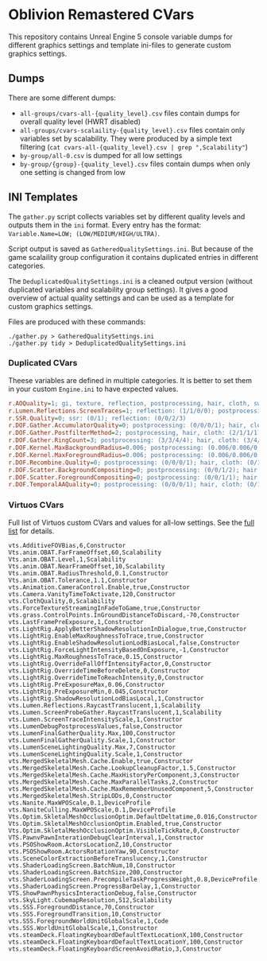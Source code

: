 # Oblivion Remastered CVars

This repository contains Unreal Engine 5 console variable dumps for different graphics settings and template ini-files to generate custom graphics settings.

## Dumps

There are some different dumps:

- `all-groups/cvars-all-{quality_level}.csv` files contain dumps for overall quality level (HWRT disabled)
- `all-groups/cvars-scalaility-{quality_level}.csv` files contain only variables set by scalability. They were produced by a simple text filtering (`cat cvars-all-{quality_level}.csv | grep ",Scalability"`)
- `by-group/all-0.csv` is dumped for all low settings
- `by-group/{group}-{quality_level}.csv` files contain dumps when only one setting is changed from low

## INI Templates

The `gather.py` script collects variables set by different quality levels and outputs them in the `ini` format. Every entry has the format: `Variable.Name=LOW; (LOW/MEDIUM/HIGH/ULTRA)`.

Script output is saved as `GatheredQualitySettings.ini`. But because of the game scalaility group configuration it contains duplicated entries in different categories.

The `DeduplicatedQualitySettings.ini` is a cleaned output version (without duplicated variables and scalability group settings).
It gives a good overview of actual quality settings and can be used as a template for custom graphics settings.

Files are produced with these commands:
```
./gather.py > GatheredQualitySettings.ini
./gather.py tidy > DeduplicatedQualitySettings.ini
```

### Duplicated CVars

Theese variables are defined in multiple categories. It is better to set them in your custom `Engine.ini` to have expected values.

```ini
r.AOQuality=1; gi, texture, reflection, postprocessing, hair, cloth, swrt: (1/2/2/2)
r.Lumen.Reflections.ScreenTraces=1; reflection: (1/1/0/0); postprocessing, hair, cloth, (1/0/0/0); swrt: (1/0)
r.SSR.Quality=0; ssr: (0/1); reflection: (0/0/2/3)
r.DOF.Gather.AccumulatorQuality=0; postprocessing: (0/0/0/1); hair, cloth: (0/1/1/1); swrt: (0/1)
r.DOF.Gather.PostfilterMethod=2; postprocessing, hair, cloth: (2/1/1/1); swrt: (2/1)
r.DOF.Gather.RingCount=3; postprocessing: (3/3/4/4); hair, cloth: (3/4/4/4); swrt: (3/4)
r.DOF.Kernel.MaxBackgroundRadius=0.006; postprocessing: (0.006/0.006/0.012/0.025); hair, cloth: (0.006/0.025/0.025/0.025); swrt: (0.006/0.025)
r.DOF.Kernel.MaxForegroundRadius=0.006; postprocessing: (0.006/0.006/0.012/0.025); hair, cloth: (0.006/0.025/0.025/0.025); swrt: (0.006/0.025)
r.DOF.Recombine.Quality=0; postprocessing: (0/0/0/1); hair, cloth: (0/1/1/1); swrt: (0/1)
r.DOF.Scatter.BackgroundCompositing=0; postprocessing: (0/0/1/2); hair, cloth: (0/2/2/2); swrt: (0/2)
r.DOF.Scatter.ForegroundCompositing=0; postprocessing: (0/0/1/1); hair, cloth: (0/1/1/1); swrt: (0/1)
r.DOF.TemporalAAQuality=0; postprocessing: (0/0/0/1); hair, cloth: (0/1/1/1); swrt: (0/1)
```

### Virtuos CVars

Full list of Virtuos custom CVars and values for all-low settings. See the [full list](by-group/all-0.csv) for details.

```csv
vts.AdditiveFOVBias,6,Constructor
Vts.anim.OBAT.FarFrameOffset,60,Scalability
Vts.anim.OBAT.Level,1,Scalability
Vts.anim.OBAT.NearFrameOffset,10,Scalability
Vts.anim.OBAT.RadiusThreshold,0.1,Constructor
Vts.anim.OBAT.Tolerance,1.1,Constructor
vts.Animation.CameraControl.Enable,true,Constructor
vts.Camera.VanityTimeToActivate,120,Constructor
vts.ClothQuality,0,Scalability
vts.ForceTextureStreamingInFadeToGame,true,Constructor
vts.grass.ControlPoints.InGroundDistanceToDiscard,-70,Constructor
vts.LastFramePreExposure,1,Constructor
vts.LightRig.ApplyBetterShadowResolutionInDialogue,true,Constructor
vts.LightRig.EnableMaxRoughnessToTrace,true,Constructor
vts.LightRig.EnableShadowResolutionLodBiasLocal,false,Constructor
vts.LightRig.ForceLightIntensityBasedOnExposure,-1,Constructor
vts.LightRig.MaxRoughnessToTrace,0.15,Constructor
vts.LightRig.OverrideFallOffIntensityFactor,0,Constructor
vts.LightRig.OverrideTimeBeforeDelete,0,Constructor
vts.LightRig.OverrideTimeToReachIntensity,0,Constructor
vts.LightRig.PreExposureMax,0.06,Constructor
vts.LightRig.PreExposureMin,0.045,Constructor
vts.LightRig.ShadowResolutionLodBiasLocal,1,Constructor
vts.Lumen.Reflections.RaycastTranslucent,1,Scalability
vts.Lumen.ScreenProbeGather.RaycastTranslucent,1,Scalability
vts.Lumen.ScreenTraceIntensityScale,1,Constructor
vts.LumenDebugPostprocessValues,false,Constructor
vts.LumenFinalGatherQuality.Max,100,Constructor
vts.LumenFinalGatherQuality.Scale,1,Constructor
vts.LumenSceneLightingQuality.Max,7,Constructor
vts.LumenSceneLightingQuality.Scale,1,Constructor
vts.MergedSkeletalMesh.Cache.Enable,true,Constructor
vts.MergedSkeletalMesh.Cache.LookupCleanupFactor,1.5,Constructor
vts.MergedSkeletalMesh.Cache.MaxHistoryPerComponent,3,Constructor
vts.MergedSkeletalMesh.Cache.MaxParallelTasks,2,Constructor
vts.MergedSkeletalMesh.Cache.MaxRememberUnusedComponent,5,Constructor
vts.MergedSkeletalMesh.StripLODs,0,Constructor
vts.Nanite.MaxWPOScale,0.1,DeviceProfile
vts.NaniteCulling.MaxWPOScale,0.1,DeviceProfile
Vts.Optim.SkletalMeshOcclusionOptim.DefaultDeltatime,0.016,Constructor
Vts.Optim.SkletalMeshOcclusionOptim.Enabled,true,Constructor
Vts.Optim.SkletalMeshOcclusionOptim.VisibleTickRate,0,Constructor
VTS.PawnvPawnInterationDebugClearInterval,1,Constructor
vts.PSOShowRoom.ActorsLocationZ,10,Constructor
vts.PSOShowRoom.ActorsRotationYaw,90,Constructor
vts.SceneColorExtractionBeforeTranslucency,1,Constructor
vts.ShaderLoadingScreen.BatchNum,10,Constructor
vts.ShaderLoadingScreen.BatchSize,200,Constructor
vts.ShaderLoadingScreen.PrecompileTaskProgressWeight,0.8,DeviceProfile
vts.ShaderLoadingScreen.ProgressBarDelay,1,Constructor
VTS.ShowPawnPhysicsInteractionDebug,false,Constructor
vts.SkyLight.CubemapResolution,512,Scalability
vts.SSS.ForegroundDistance,70,Constructor
vts.SSS.ForegroundTransition,10,Constructor
vts.SSS.ForegroundWorldUnitGlobalScale,1,Code
vts.SSS.WorldUnitGlobalScale,1,Constructor
vts.steamDeck.FloatingKeyboardDefaultTextLocationX,100,Constructor
vts.steamDeck.FloatingKeyboardDefaultTextLocationY,100,Constructor
vts.steamDeck.FloatingKeyboardScreenAvoidRatio,3,Constructor
```
